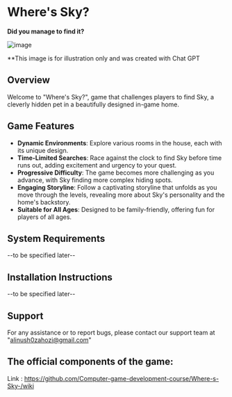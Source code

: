 # Where's Sky?

**Did you manage to find it?**

![image](https://github.com/Computer-game-development-course/Where-s-Sky-/assets/93255163/6afa5d26-89dc-46e0-9e50-2a1e2e787290)

**This image is for illustration only and was created with Chat GPT

## Overview
Welcome to "Where's Sky?",  game that challenges players to find Sky, a cleverly hidden pet in a beautifully designed in-game home.

## Game Features
- **Dynamic Environments**: Explore various rooms in the house, each with its unique design.
- **Time-Limited Searches**: Race against the clock to find Sky before time runs out, adding excitement and urgency to your quest.
- **Progressive Difficulty**: The game becomes more challenging as you advance, with Sky finding more complex hiding spots.
- **Engaging Storyline**: Follow a captivating storyline that unfolds as you move through the levels, revealing more about Sky's personality and the home's backstory.
- **Suitable for All Ages**: Designed to be family-friendly, offering fun for players of all ages.

## System Requirements
--to be specified later--

## Installation Instructions
--to be specified later--

## Support
For any assistance or to report bugs, please contact our support team at "alinush0zahozi@gmail.com"

## The official components of the game:
Link : https://github.com/Computer-game-development-course/Where-s-Sky-/wiki
